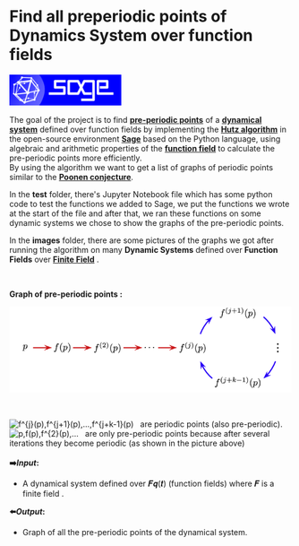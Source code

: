 # Find all preperiodic points of Dynamics System over function fields
<img src="images/logo_sagemath+icon_oldstyle.png" width=200> 

The goal of the project is to find [**pre-periodic points**](https://en.wikipedia.org/wiki/Periodic_point) of a [**dynamical system**](https://en.wikipedia.org/wiki/Dynamical_system) defined over function fields by implementing the [**Hutz algorithm**](https://arxiv.org/pdf/1210.6246.pdf) in the open-source environment [**Sage**](https://www.sagemath.org/) based on the Python language, using algebraic and arithmetic properties of the [**function field**](https://en.wikipedia.org/wiki/Algebraic_function_field) to calculate the pre-periodic points more efficiently. </br> 
By using the algorithm we want to get a list of graphs of periodic points similar to the [**Poonen conjecture**](https://arxiv.org/pdf/math/9512217.pdf).
</br>

In the **test** folder, there's Jupyter Notebook file which has some python code to test the functions we added to Sage, we put the functions we wrote at the start of the file and after that, we ran these functions on some dynamic systems we chose to show the graphs of the pre-periodic points.

In the **images** folder, there are some pictures of the graphs we got after running the algorithm on many **Dynamic Systems** defined over **Function Fields** over 
[**Finite Field**](https://en.wikipedia.org/wiki/Finite_field) .

</br>

**Graph of pre-periodic points :** 
</br>

![](images/pre-periodic-graph.png)

</br>

<img src="https://latex.codecogs.com/svg.image?f^{j}(p),f^{j&plus;1}(p),...,f^{j&plus;k-1}(p)" title="f^{j}(p),f^{j+1}(p),...,f^{j+k-1}(p)" />&nbsp;&nbsp;&nbsp;are periodic points (also pre-periodic). <br/>
<img src="https://latex.codecogs.com/svg.image?p,f(p),f^{2}(p),..." title="p,f(p),f^{2}(p),..." />&nbsp;&nbsp;&nbsp;are only pre-periodic points because after several iterations they become periodic (as shown in the picture above) <br/> <br/>
**:arrow_right:_Input_:**<br/> 
- A dynamical system defined over 𝑭𝒒(𝒕) (function fields) where 𝑭 is a finite field .<br/>

**:arrow_left:_Output_:** <br/>
- Graph of all the pre-periodic points of the dynamical system.
